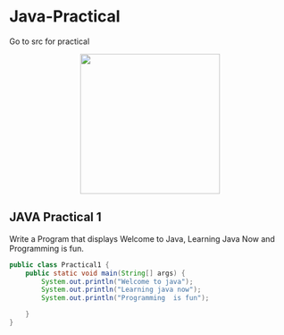 # Java-Practical

Go to src for practical

<div align="center"><img src="https://gitee.com/duhouan/ImagePro/raw/master/logo.png" width="250px"/></div>

## JAVA Practical 1
Write a Program that displays Welcome to Java, Learning Java Now and Programming is fun.

```java
public class Practical1 {
    public static void main(String[] args) {
        System.out.println("Welcome to java");
        System.out.println("Learning java now");
        System.out.println("Programming  is fun");

    }
}
```
